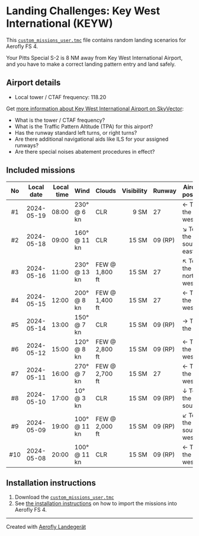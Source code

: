 # Landing Challenges: Key West International (KEYW)

This [`custom_missions_user.tmc`](./custom_missions_user.tmc) file contains random landing scenarios for Aerofly FS 4.

Your Pitts Special S-2 is 8 NM away from Key West International Airport, and you have to make a correct landing pattern entry and land safely.

## Airport details

- Local tower / CTAF frequency: 118.20

Get [more information about Key West International Airport on SkyVector](https://skyvector.com/airport/KEYW):

- What is the tower / CTAF frequency?
- What is the Traffic Pattern Altitude (TPA) for this airport?
- Has the runway standard left turns, or right turns?
- Are there additional navigational aids like ILS for your assigned runways?
- Are there special noises abatement procedures in effect?

## Included missions

| No  | Local date | Local time | Wind         | Clouds         | Visibility | Runway  | Aircraft position    |
| :-: | ---------- | ---------: | ------------ | -------------- | ---------: | ------- | -------------------- |
| #1  | 2024-05-19 |      08:00 | 230° @ 6 kn  | CLR            |       9 SM | 27      | ← To the west        |
| #2  | 2024-05-18 |      09:00 | 160° @ 11 kn | CLR            |      15 SM | 09 (RP) | ↘ To the south-east |
| #3  | 2024-05-16 |      11:00 | 230° @ 13 kn | FEW @ 1,800 ft |      15 SM | 27      | ↖ To the north-west |
| #4  | 2024-05-15 |      12:00 | 200° @ 8 kn  | FEW @ 1,400 ft |      15 SM | 27      | ← To the west        |
| #5  | 2024-05-14 |      13:00 | 150° @ 7 kn  | CLR            |      15 SM | 09 (RP) | → To the east        |
| #6  | 2024-05-12 |      15:00 | 120° @ 8 kn  | FEW @ 2,800 ft |      15 SM | 09 (RP) | ← To the west        |
| #7  | 2024-05-11 |      16:00 | 270° @ 7 kn  | FEW @ 2,700 ft |      15 SM | 27      | ← To the west        |
| #8  | 2024-05-10 |      17:00 | 10° @ 3 kn   | CLR            |      15 SM | 09 (RP) | ↓ To the south       |
| #9  | 2024-05-09 |      19:00 | 100° @ 11 kn | FEW @ 2,000 ft |      15 SM | 09 (RP) | ↙ To the south-west |
| #10 | 2024-05-08 |      20:00 | 100° @ 11 kn | CLR            |      15 SM | 09 (RP) | ← To the west        |

## Installation instructions

1. Download the [`custom_missions_user.tmc`](./custom_missions_user.tmc)
2. See [the installation instructions](https://fboes.github.io/aerofly-missions/docs/generic-installation.html) on how to import the missions into Aerofly FS 4.

---

Created with [Aerofly Landegerät](https://github.com/fboes/aerofly-patterns)
